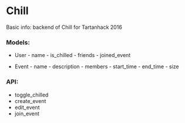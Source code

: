 # Chill

Basic info: backend of Chill for Tartanhack 2016

### Models:

- User
        - name
        - is_chilled
        - friends
        - joined_event

- Event
        - name
        - description
        - members
        - start_time
        - end_time
        - size

### API:

- toggle_chilled
- create_event
- edit_event
- join_event